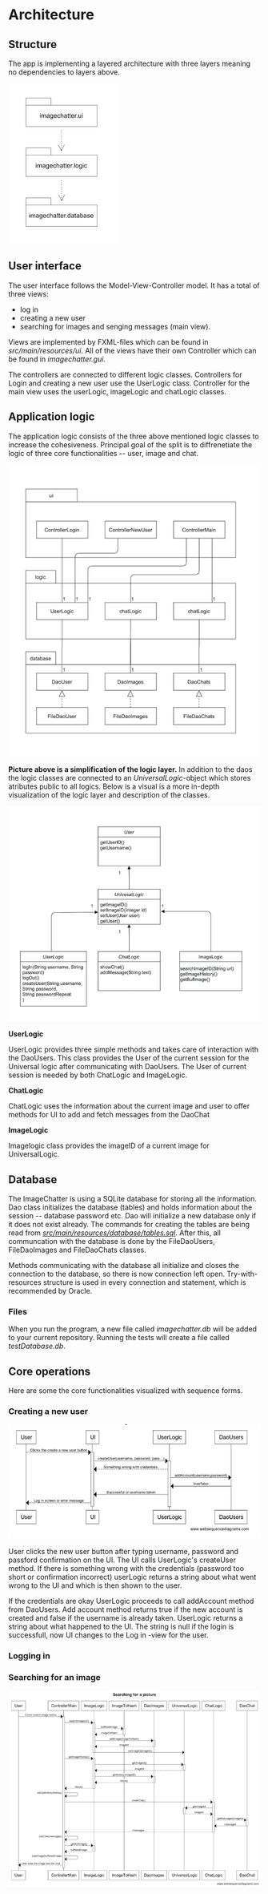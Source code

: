 # Architecture

## Structure

The app is implementing a layered architecture with three layers meaning no dependencies to layers above.

![arkkitehtuuri](https://github.com/kallioaa/ot-harjoitustyo/blob/master/dokumentaatio/pictures/rakenne1.png?raw=true)


## User interface

The user interface follows the Model-View-Controller model. It has a total of three views:

- log in
- creating a new user
- searching for images and senging messages (main view).

Views are implemented by FXML-files which can be found in *src/main/resources/ui*. All of the views have their own Controller which can be found in *imagechatter.gui*.

The controllers are connected to different logic classes. Controllers for Login and creating a new user use the UserLogic class. Controller for the main view uses the userLogic, imageLogic and chatLogic classes.


## Application logic

The application logic consists of the three above mentioned logic classes to increase the cohesiveness. Principal goal of the split is to diffrenetiate the logic of three core functionalities -- user, image and chat.

![arkkitehtuuri](https://github.com/kallioaa/ot-harjoitustyo/blob/master/dokumentaatio/pictures/Sovelluslogiikka1.png?raw=true)

**Picture above is a simplification of the logic layer.** In addition to the daos the logic classes are connected to an *UniversalLogic*-object which stores atributes public to all logics. Below is a visual is a more in-depth visualization of the logic layer and description of the classes.

![arkkitehtuuri](https://github.com/kallioaa/ot-harjoitustyo/blob/master/dokumentaatio/pictures/logicKuvaus.png?raw=true)

**UserLogic**

UserLogic provides three simple methods and takes care of interaction with the DaoUsers. This class provides the User of the current session for the Universal logic after communicating with DaoUsers. The User of current session is needed by both ChatLogic and ImageLogic.

**ChatLogic**

ChatLogic uses the information about the current image and user to offer methods for UI to add and fetch messages from the DaoChat

**ImageLogic**

Imagelogic class provides the imageID of a current image for UniversalLogic. 

## Database
 
The ImageChatter is using a SQLite database for storing all the information. Dao class initializes the database (tables) and holds information about the session -- database password etc. Dao will initialize a new database only if it does not exist already. The commands for creating the tables are being read from *[src/main/resources/database/tables.sql](https://github.com/kallioaa/ot-harjoitustyo/blob/master/ImageChatter/src/main/resources/imagechatter/database/tables.sql)*. After this, all communcation with the database is done by the FileDaoUsers, FileDaoImages and FileDaoChats classes.

Methods communicating with the database all initialize and closes the connection to the database, so there is now connection left open. Try-with-resources structure is used in every connection and statement, which is recommended by Oracle.

### Files

When you run the program, a new file called *imagechatter.db* will be added to your current repository. Running the tests will create a file called *testDatabase.db*.

## Core operations

Here are some the core functionalities visualized with sequence forms.

### Creating a new user

![arkkitehtuuri](https://github.com/kallioaa/ot-harjoitustyo/blob/master/dokumentaatio/pictures/newUserSequence.png?raw=true)

User clicks the new user button after typing username, password and passford confirmation on the UI. The UI calls UserLogic's createUser method. If there is something wrong with the credentials (password too short or confirmation incorrect) userLogic returns a string about what went wrong to the UI and which is then shown to the user. 

If the credentials are okay UserLogic proceeds to call addAccount method from DaoUsers. Add account method returns true if the new account is created and false if the username is already taken. UserLogic returns a string about what happened to the UI. The string is null if the login is successfull, now UI changes to the Log in -view for the user.

### Logging in 

### Searching for an image

![arkkitehtuuri](https://github.com/kallioaa/ot-harjoitustyo/blob/master/dokumentaatio/pictures/SearchingForAPicture.png?raw=true)



